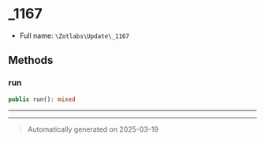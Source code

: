 
# _1167





* Full name: `\Zotlabs\Update\_1167`




## Methods


### run



```php
public run(): mixed
```












***


***
> Automatically generated on 2025-03-19
